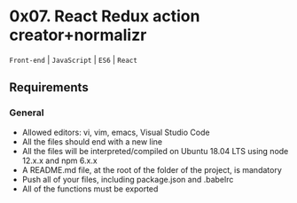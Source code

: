 # 0x07. React Redux action creator+normalizr
```Front-end``` | ```JavaScript``` | ```ES6``` | ```React```
## Requirements
### General
* Allowed editors: vi, vim, emacs, Visual Studio Code
* All the files should end with a new line
* All the files will be interpreted/compiled on Ubuntu 18.04 LTS using node 12.x.x and npm 6.x.x
* A README.md file, at the root of the folder of the project, is mandatory
* Push all of your files, including package.json and .babelrc
* All of the functions must be exported
